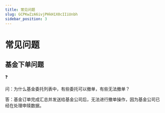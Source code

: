 ```yaml
---
title: 常见问题
slug: GCPKwZzA6ivjPHkH1X0cIIiUnbh
sidebar_position: 3
---
```



# 常见问题

## 基金下单问题

<div class="callout callout-bg-2 callout-border-2">
<div class='callout-emoji'>❓</div>
<p>问：为什么基金委托列表中，有些委托可以撤单，有些无法撤单？</p>
</div>

答：基金订单完成汇总并发送给基金公司后，无法进行撤单操作，因为基金公司已经在处理申赎数据。

